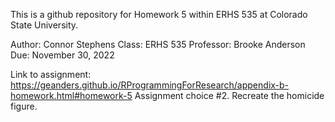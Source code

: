 This is a github repository for Homework 5 within ERHS 535 at Colorado State University. 

Author: Connor Stephens
Class: ERHS 535
Professor: Brooke Anderson 
Due: November 30, 2022

Link to assignment: https://geanders.github.io/RProgrammingForResearch/appendix-b-homework.html#homework-5 
    Assignment choice #2. Recreate the homicide figure.
